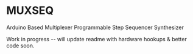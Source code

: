 # MUXSEQ
Arduino Based Multiplexer Programmable Step Sequencer Synthesizer

Work in progress -- will update readme with hardware hookups & better code soon.



